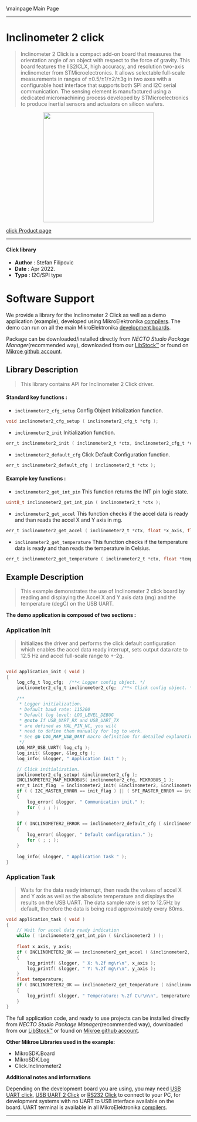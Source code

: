 \mainpage Main Page

---
# Inclinometer 2 click

> Inclinometer 2 Click is a compact add-on board that measures the orientation angle of an object with respect to the force of gravity. This board features the IIS2ICLX, high accuracy, and resolution two-axis inclinometer from STMicroelectronics. It allows selectable full-scale measurements in ranges of ±0.5/±1/±2/±3g in two axes with a configurable host interface that supports both SPI and I2C serial communication. The sensing element is manufactured using a dedicated micromachining process developed by STMicroelectronics to produce inertial sensors and actuators on silicon wafers.

<p align="center">
  <img src="CLICK_IMAGE_LINK" height=300px>
</p>

[click Product page](https://www.mikroe.com/inclinometer-2-click)

---


#### Click library

- **Author**        : Stefan Filipovic
- **Date**          : Apr 2022.
- **Type**          : I2C/SPI type


# Software Support

We provide a library for the Inclinometer 2 Click
as well as a demo application (example), developed using MikroElektronika
[compilers](https://www.mikroe.com/necto-studio).
The demo can run on all the main MikroElektronika [development boards](https://www.mikroe.com/development-boards).

Package can be downloaded/installed directly from *NECTO Studio Package Manager*(recommended way), downloaded from our [LibStock&trade;](https://libstock.mikroe.com) or found on [Mikroe github account](https://github.com/MikroElektronika/mikrosdk_click_v2/tree/master/clicks).

## Library Description

> This library contains API for Inclinometer 2 Click driver.

#### Standard key functions :

- `inclinometer2_cfg_setup` Config Object Initialization function.
```c
void inclinometer2_cfg_setup ( inclinometer2_cfg_t *cfg );
```

- `inclinometer2_init` Initialization function.
```c
err_t inclinometer2_init ( inclinometer2_t *ctx, inclinometer2_cfg_t *cfg );
```

- `inclinometer2_default_cfg` Click Default Configuration function.
```c
err_t inclinometer2_default_cfg ( inclinometer2_t *ctx );
```

#### Example key functions :

- `inclinometer2_get_int_pin` This function returns the INT pin logic state.
```c
uint8_t inclinometer2_get_int_pin ( inclinometer2_t *ctx );
```

- `inclinometer2_get_accel` This function checks if the accel data is ready and than reads the accel X and Y axis in mg.
```c
err_t inclinometer2_get_accel ( inclinometer2_t *ctx, float *x_axis, float *y_axis );
```

- `inclinometer2_get_temperature` This function checks if the temperature data is ready and than reads the temperature in Celsius.
```c
err_t inclinometer2_get_temperature ( inclinometer2_t *ctx, float *temperature );
```

## Example Description

> This example demonstrates the use of Inclinometer 2 click board by reading and displaying the Accel X and Y axis data (mg) and the temperature (degC) on the USB UART.

**The demo application is composed of two sections :**

### Application Init

> Initializes the driver and performs the click default configuration which enables the accel data ready interrupt, sets output data rate to 12.5 Hz and accel full-scale range to +-2g.

```c

void application_init ( void )
{
    log_cfg_t log_cfg;  /**< Logger config object. */
    inclinometer2_cfg_t inclinometer2_cfg;  /**< Click config object. */

    /** 
     * Logger initialization.
     * Default baud rate: 115200
     * Default log level: LOG_LEVEL_DEBUG
     * @note If USB_UART_RX and USB_UART_TX 
     * are defined as HAL_PIN_NC, you will 
     * need to define them manually for log to work. 
     * See @b LOG_MAP_USB_UART macro definition for detailed explanation.
     */
    LOG_MAP_USB_UART( log_cfg );
    log_init( &logger, &log_cfg );
    log_info( &logger, " Application Init " );

    // Click initialization.
    inclinometer2_cfg_setup( &inclinometer2_cfg );
    INCLINOMETER2_MAP_MIKROBUS( inclinometer2_cfg, MIKROBUS_1 );
    err_t init_flag  = inclinometer2_init( &inclinometer2, &inclinometer2_cfg );
    if ( ( I2C_MASTER_ERROR == init_flag ) || ( SPI_MASTER_ERROR == init_flag ) )
    {
        log_error( &logger, " Communication init." );
        for ( ; ; );
    }
    
    if ( INCLINOMETER2_ERROR == inclinometer2_default_cfg ( &inclinometer2 ) )
    {
        log_error( &logger, " Default configuration." );
        for ( ; ; );
    }
    
    log_info( &logger, " Application Task " );
}

```

### Application Task

> Waits for the data ready interrupt, then reads the values of accel X and Y axis as well as the absolute temperature and displays the results on the USB UART. The data sample rate is
set to 12.5Hz by default, therefore the data is being read approximately every 80ms.

```c
void application_task ( void )
{
    // Wait for accel data ready indication
    while ( !inclinometer2_get_int_pin ( &inclinometer2 ) );
    
    float x_axis, y_axis;
    if ( INCLINOMETER2_OK == inclinometer2_get_accel ( &inclinometer2, &x_axis, &y_axis ) )
    {
        log_printf( &logger, " X: %.2f mg\r\n", x_axis );
        log_printf( &logger, " Y: %.2f mg\r\n", y_axis );
    }
    float temperature;
    if ( INCLINOMETER2_OK == inclinometer2_get_temperature ( &inclinometer2, &temperature ) )
    {
        log_printf( &logger, " Temperature: %.2f C\r\n\n", temperature );
    }
}
```

The full application code, and ready to use projects can be installed directly from *NECTO Studio Package Manager*(recommended way), downloaded from our [LibStock&trade;](https://libstock.mikroe.com) or found on [Mikroe github account](https://github.com/MikroElektronika/mikrosdk_click_v2/tree/master/clicks).

**Other Mikroe Libraries used in the example:**

- MikroSDK.Board
- MikroSDK.Log
- Click.Inclinometer2

**Additional notes and informations**

Depending on the development board you are using, you may need
[USB UART click](https://www.mikroe.com/usb-uart-click),
[USB UART 2 Click](https://www.mikroe.com/usb-uart-2-click) or
[RS232 Click](https://www.mikroe.com/rs232-click) to connect to your PC, for
development systems with no UART to USB interface available on the board. UART
terminal is available in all MikroElektronika
[compilers](https://shop.mikroe.com/compilers).

---
